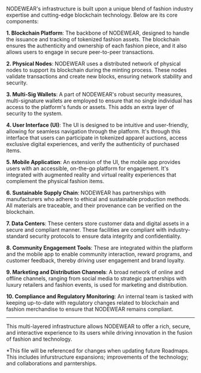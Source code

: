 NODEWEAR's infrastructure is built upon a unique blend of fashion industry expertise and cutting-edge blockchain technology. Below are its core components:

**1. Blockchain Platform**: The backbone of NODEWEAR, designed to handle the issuance and tracking of tokenized fashion assets. The blockchain ensures the authenticity and ownership of each fashion piece, and it also allows users to engage in secure peer-to-peer transactions.

**2. Physical Nodes**: NODEWEAR uses a distributed network of physical nodes to support its blockchain during the minting process. These nodes validate transactions and create new blocks, ensuring network stability and security.

**3. Multi-Sig Wallets**: A part of NODEWEAR's robust security measures, multi-signature wallets are employed to ensure that no single individual has access to the platform's funds or assets. This adds an extra layer of security to the system.

**4. User Interface (UI)**: The UI is designed to be intuitive and user-friendly, allowing for seamless navigation through the platform. It's through this interface that users can participate in tokenized apparel auctions, access exclusive digital experiences, and verify the authenticity of purchased items.

**5. Mobile Application**: An extension of the UI, the mobile app provides users with an accessible, on-the-go platform for engagement. It's integrated with augmented reality and virtual reality experiences that complement the physical fashion items.

**6. Sustainable Supply Chain**: NODEWEAR has partnerships with manufacturers who adhere to ethical and sustainable production methods. All materials are traceable, and their provenance can be verified on the blockchain.

**7. Data Centers**: These centers store customer data and digital assets in a secure and compliant manner. These facilities are compliant with industry-standard security protocols to ensure data integrity and confidentiality.

**8. Community Engagement Tools**: These are integrated within the platform and the mobile app to enable community interaction, reward programs, and customer feedback, thereby driving user engagement and brand loyalty.

**9. Marketing and Distribution Channels**: A broad network of online and offline channels, ranging from social media to strategic partnerships with luxury retailers and fashion events, is used for marketing and distribution.

**10. Compliance and Regulatory Monitoring**: An internal team is tasked with keeping up-to-date with regulatory changes related to blockchain and fashion merchandise to ensure that NODEWEAR remains compliant.

--------------------------------------------------------------------------------------------------------------------------------------------------------------------
This multi-layered infrastructure allows NODEWEAR to offer a rich, secure, and interactive experience to its users while driving innovation in the fusion of fashion and technology.

*This file will be referenced for changes when updating future Roadmaps. This includes infurstructure expansions; improvements of the technology; and collaborations and parnterships.
